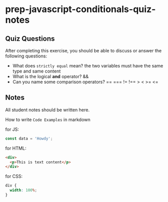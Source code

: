 # prep-javascript-conditionals-quiz-notes

## Quiz Questions

After completing this exercise, you should be able to discuss or answer the following questions:

- What does `strictly equal` mean?
  the two variables must have the same type and same content
- What is the logical **and** operator?
  &&
- Can you name some comparison operators?
  == === != !== > < >= <=

## Notes

All student notes should be written here.

How to write `Code Examples` in markdown

for JS:

```javascript
const data = 'Howdy';
```

for HTML:

```html
<div>
  <p>This is text content</p>
</div>
```

for CSS:

```css
div {
  width: 100%;
}
```
